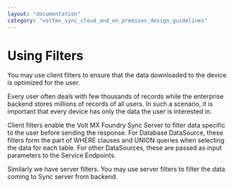 ```yaml
---
layout: "documentation"
category: "voltmx_sync_cloud_and_on_premises_design_guidelines"
---
```

                           

Using Filters
=============

You may use client filters to ensure that the data downloaded to the device is optimized for the user.

Every user often deals with few thousands of records while the enterprise backend stores millions of records of all users. In such a scenario, it is important that every device has only the data the user is interested in.

Client filters enable the Volt MX Foundry Sync Server to filter data specific to the user before sending the response. For Database DataSource, these filters form the part of WHERE clauses and UNION queries when selecting the data for each table. For other DataSources, these are passed as input parameters to the Service Endpoints.

Similarly we have server filters. You may use server filters to filter the data coming to Sync server from backend.
